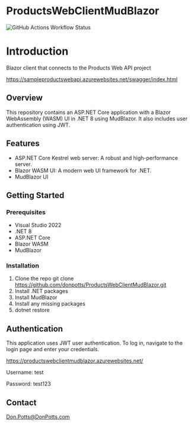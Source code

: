 # ProductsWebClientMudBlazor

![GitHub Actions Workflow Status](https://img.shields.io/github/actions/workflow/status/donpotts/ProductsWebClientMudBlazor/ProductsWebClientMudBlazor.yml?logo=github)

# Introduction 
Blazor client that connects to the Products Web API project

https://sampleproductswebapi.azurewebsites.net/swagger/index.html

## Overview

This repository contains an ASP.NET Core application with a Blazor WebAssembly (WASM) UI in .NET 8 using MudBlazor. It also includes user authentication using JWT.

## Features

- ASP.NET Core Kestrel web server: A robust and high-performance server.
- Blazor WASM UI: A modern web UI framework for .NET.
- MudBlazor UI

## Getting Started

### Prerequisites

- Visual Studio 2022
- .NET 8
- ASP.NET Core
- Blazor WASM
- MudBlazor

### Installation

1. Clone the repo
  git clone https://github.com/donpotts/ProductsWebClientMudBlazor.git
2. Install .NET packages
3. Install MudBlazor
4. Install any missing packages
5. dotnet restore
   
## Authentication

This application uses JWT user authentication. To log in, navigate to the login page and enter your credentials.

https://productswebclientmudblazor.azurewebsites.net/

Username:  test

Password:  test123

## Contact

Don.Potts@DonPotts.com
